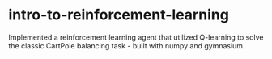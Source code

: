 # intro-to-reinforcement-learning
Implemented a reinforcement learning agent that utilized Q-learning to solve the classic CartPole balancing task - built with numpy and gymnasium.
